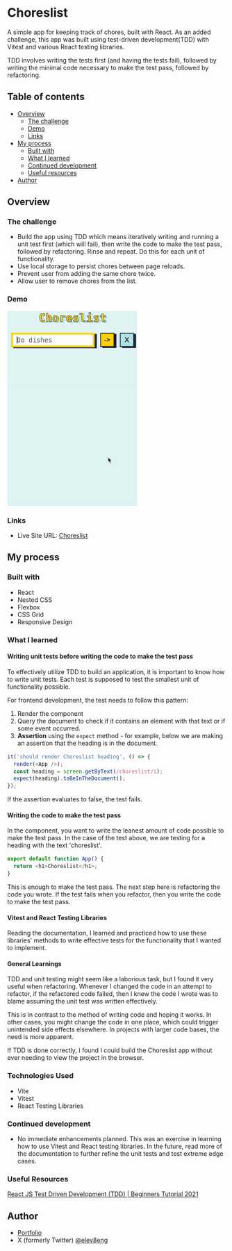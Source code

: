 # Choreslist

A simple app for keeping track of chores, built with React. As an added challenge, this app was built using test-driven development(TDD) with Vitest and various React testing libraries.

TDD involves writing the tests first (and having the tests fail), followed by writing the minimal code necessary to make the test pass, followed by refactoring.

## Table of contents

- [Overview](#overview)
  - [The challenge](#the-challenge)
  - [Demo](#demo)
  - [Links](#links)
- [My process](#my-process)
  - [Built with](#built-with)
  - [What I learned](#what-i-learned)
  - [Continued development](#continued-development)
  - [Useful resources](#useful-resources)
- [Author](#author)

## Overview

### The challenge

- Build the app using TDD which means iteratively writing and running a unit test first (which will fail), then write the code to make the test pass, followed by refactoring. Rinse and repeat. Do this for each unit of functionality.
- Use local storage to persist chores between page reloads.
- Prevent user from adding the same chore twice.
- Allow user to remove chores from the list.

### Demo

<div style="display: flex; gap: 2em;">
  <img src="./readme_assets/choreslist-demo.gif" alt="Recorded demo of app" style="max-height: 450px; object-fit: contain;" />
</div>

### Links

- Live Site URL: [Choreslist](https://choreslist-webapp.netlify.app/)

## My process

### Built with

- React
- Nested CSS
- Flexbox
- CSS Grid
- Responsive Design

### What I learned

#### Writing unit tests before writing the code to make the test pass

To effectively utilize TDD to build an application, it is important to know how to write unit tests. Each test is supposed to test the smallest unit of functionality possible.

For frontend development, the test needs to follow this pattern:

1. Render the component
2. Query the document to check if it contains an element with that text or if some event occurred.
3. **Assertion** using the `expect` method - for example, below we are making an assertion that the heading is in the document.

```js
it('should render Choreslist heading', () => {
  render(<App />);
  const heading = screen.getByText(/choreslist/i);
  expect(heading).toBeInTheDocument();
});
```

If the assertion evaluates to false, the test fails.

#### Writing the code to make the test pass

In the component, you want to write the leanest amount of code possible to make the test pass. In the case of the test above, we are testing for a heading with the text 'choreslist'.

```js
export default function App() {
  return <h1>Choreslist</h1>;
}
```

This is enough to make the test pass. The next step here is refactoring the code you wrote. If the test fails when you refactor, then you write the code to make the test pass.

#### Vitest and React Testing Libraries

Reading the documentation, I learned and practiced how to use these libraries' methods to write effective tests for the functionality that I wanted to implement.

#### General Learnings

TDD and unit testing might seem like a laborious task, but I found it very useful when refactoring. Whenever I changed the code in an attempt to refactor, if the refactored code failed, then I knew the code I wrote was to blame assuming the unit test was written effectively.

This is in contrast to the method of writing code and hoping it works. In other cases, you might change the code in one place, which could trigger unintended side effects elsewhere. In projects with larger code bases, the need is more apparent.

If TDD is done correctly, I found I could build the Choreslist app without ever needing to view the project in the browser.

### Technologies Used

- Vite
- Vitest
- React Testing Libraries

### Continued development

- No immediate enhancements planned. This was an exercise in learning how to use Vitest and React testing libraries. In the future, read more of the documentation to further refine the unit tests and test extreme edge cases.

### Useful Resources

[React JS Test Driven Development (TDD) | Beginners Tutorial 2021](https://youtu.be/CjoxKgT_Hng?si=LmODa2mUhR3Nvx3l)

## Author

- [Portfolio](https://www.jeffeng.com)
- X (formerly Twitter) [@elev8eng](https://x.com/elev8eng)
